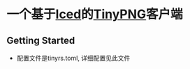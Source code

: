 # 一个基于[Iced](https://crates.io/crates/iced)的[TinyPNG](https://tinypng.com)客户端

## Getting Started
* 配置文件是tinyrs.toml, 详细配置见此文件